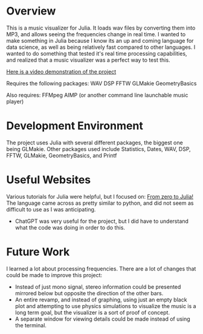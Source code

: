 # Overview

This is a music visualizer for Julia. It loads wav files by converting them into MP3, and allows seeing the frequencies change in real time. I wanted to make something in Julia because I know its an up and coming language for data science, as well as being relatively fast compared to other languages. I wanted to do something that tested it's real time processing capabilities, and realized that a music visualizer was a perfect way to test this.

[Here is a video demonstration of the project](https://youtu.be/-i1LnBTx5zY)

Requires the following packages:
WAV
DSP
FFTW
GLMakie
GeometryBasics

Also requires:
FFMpeg
AIMP (or another command line launchable music player)


# Development Environment

The project uses Julia with several different packages, the biggest one being GLMakie. Other packages used include Statistics, Dates, WAV, DSP, FFTW, GLMakie, GeometryBasics, and Printf

# Useful Websites

Various tutorials for Julia were helpful, but I focused on:
[From zero to Julia!](https://techytok.com/from-zero-to-julia/)
The language came across as pretty similar to python, and did not seem as difficult to use as I was anticipating.

- ChatGPT was very useful for the project, but I did have to understand what the code was doing in order to do this.

# Future Work

I learned a lot about processing frequencies. There are a lot of changes that could be made to improve this project:

- Instead of just mono signal, stereo information could be presented mirrored below but opposite the direction of the other bars.
- An entire revamp, and instead of graphing, using just an empty black plot and attempting to use physics simulations to visualize the music is a long term goal, but the visualizer is a sort of proof of concept.
- A separate window for viewing details could be made instead of using the terminal.
